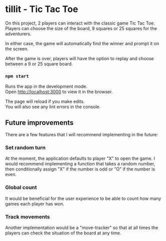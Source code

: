 # tillit - Tic Tac Toe

On this project, 2 players can interact with the classic game Tic Tac Toe. Players can choose the size of the board, 9 squares or 25 squares for the adventurers.

In either case, the game will automatically find the winner and prompt it on the screen.

After the game is over, players will have the option to replay and choose between a 9 or 25 square board.

### `npm start`

Runs the app in the development mode.\
Open [http://localhost:3000](http://localhost:3000) to view it in the browser.

The page will reload if you make edits.\
You will also see any lint errors in the console.

## Future improvements

There are a few features that I will recommend implementing in the future:

### Set random turn

At the moment, the application defaults to player "X" to open the game. I would recommend implementing a function that takes a random number, then conditionally assign "X" if the number is odd or "O" if the number is even.

### Global count

It would be beneficial for the user experience to be able to count how many games each player has won.

### Track movements

Another implementation would be a "move-tracker" so that at all times the players can check the situation of the board at any time.
